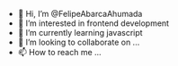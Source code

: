 - 👋 Hi, I’m @FelipeAbarcaAhumada
- 👀 I’m interested in frontend development
- 🌱 I’m currently learning javascript
- 💞️ I’m looking to collaborate on ...
- 📫 How to reach me ...

<!---
FelipeAbarcaAhumada/FelipeAbarcaAhumada is a ✨ special ✨ repository because its `README.md` (this file) appears on your GitHub profile.
You can click the Preview link to take a look at your changes.
--->
